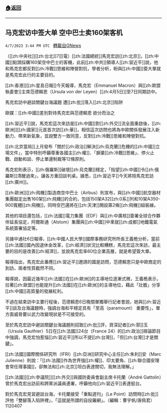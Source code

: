 ###  [:house:返回](README.md)
---


## 马克宏访中签大单 空中巴士卖160架客机
`4/7/2023 3:44 PM UTC ` [轉載自GNews](https://gnews.org/articles/1077833)


（[[zh:中央社]][[zh:台北]]7日電）[[zh:法國總統]]馬克宏訪[[zh:北京]]，[[zh:中國]]點頭採購160架空中巴士的客機，此前[[zh:中共]]領導人[[zh:習近平]]說，他和馬克宏都反對[[zh:冷戰]]思維和陣營對抗，學者分析，盼與[[zh:中國]]簽大單就是馬克宏此行的主要目的。

[[zh:香港]][[zh:星島日報]]今天報導，馬克宏（Emmanuel Macron）與[[zh:歐盟執委會]]主席范德賴恩（Ursula von der Leyen）[[zh:4月5日]]至7日同期訪中。

馬克宏訪中避談關鍵台海議題 遭[[zh:批]]落入[[zh:北京]]陷阱

歐媒：[[zh:中國]]差別對待馬克宏與范德賴恩 欲分而治之

[[zh:習近平]]說，馬克宏這次來訪是[[zh:中國]]對[[zh:外交]]流全面重啟後，[[zh:歐洲]][[zh:國家]]元首首次訪[[zh:華]]，相信這次訪問也將為中歐關係發展注入新動力、帶來新氣象，並說雙方一致同意，反對[[zh:冷戰]]思維和陣營對抗。

[[zh:北京當局]]上月發布「關於[[zh:政治]]解決[[zh:烏克蘭]]危機的[[zh:中國]]立場文件」，當中特別呼籲尊重各國主[[zh:權]]、「摒棄[[zh:冷戰]]思維」、停火止戰、啟動和談、停止單邊制裁等12條原則。

馬克宏則表示，[[zh:俄羅斯]]破壞[[zh:烏克蘭]]穩定，「指望[[zh:中國]]令[[zh:俄羅斯]]清醒過來」，讓各方重回談判桌。據悉，[[zh:習近平]]今天將陪馬克宏訪[[zh:廣州]]。

[[zh:歐洲]][[zh:飛機]]製造商空中巴士（Airbus）則宣布，與[[zh:中國]]航空器材集團敲定出售160架[[zh:飛機]]的合約，包括150架A32[[zh:0系]]列和10架A350-900寬體[[zh:飛機]]，同時空巴還將在[[zh:天津]]開設第2條[[zh:飛機]]組裝線。

其他的項目還包括，[[zh:法國]]電力集團（EDF）與[[zh:中廣核]]簽署全球合作夥伴延長協定，阿爾斯通（Alstom）集團與[[zh:中國]]中車就[[zh:成都]]地鐵電氣系統簽署協定等。

另據中通社6日報導，[[zh:中國人民大學]]國際事務研究所所長王義桅分析，當前[[zh:法國]]國內因退休金改革，[[zh:經濟]]狀況比較糟糕，馬克宏這次來訪，最主要的目的是改善[[zh:經濟]]，並說馬克宏率60位企業高層，就是希望簽大單。

報導指出，馬克宏此番應[[zh:習近平]]邀請的國是訪問，范德賴恩只是中歐商定的到訪，兩者性質截然不同。

報導說，因最近幾年[[zh:法國]]在[[zh:歐洲]]的主導地位逐漸式微，王義桅表示，拉著[[zh:歐盟]]也能提升[[zh:法國]]在[[zh:歐洲]]的主導地位，藉此「壯膽」分享[[zh:中國]]高質量的發展紅利。

不過在結束訪中主要行程後，范德賴恩6日晚間單獨舉行記者會說，她與[[zh:習近平]]談及台海議題時，強調台海和平穩定具有「至高（paramount） 重要性」，單方面威脅要以武力改變現狀是不可接受的。

至於馬克宏訪中避談關鍵台海議題則招致[[zh:批]]評，資深記者[[zh:郭]]玉（Ursula Gauthier）5日在[[zh:法國]]24台（France 24）的[[zh:政治]]辯論節目中強調，馬克宏怕惹惱[[zh:習近平]]所以不提[[zh:台灣]]，「但[[zh:台灣]]才是關鍵」。

[[zh:法國]]國際關係研究所（IFRI）[[zh:亞洲]]研究中心主任[[zh:朱利]]安（Marc Julienne）則說：「[[zh:法國]]作為世界強[[zh:權]]、印太要角、[[zh:聯合國安理會常任理事國]]，卻無法和[[zh:北京]]坦白表達關切，我無法理解。」

[[zh:法國]][[zh:參議院]][[zh:外交]]與國防委員會副主席卡托蘭（André Gattolin）曾於馬克宏出訪前和跨黨派議員連署，呼籲他向[[zh:習近平]]表達挺台。

對於馬克宏見習避談台海，卡托蘭接受「重點週刊」（Le Point）訪問時[[zh:批]]評他「雙腳落入陷阱裡」，「這就是所謂的自投羅網」。（編輯：曹宇帆/唐佩君）1120407


